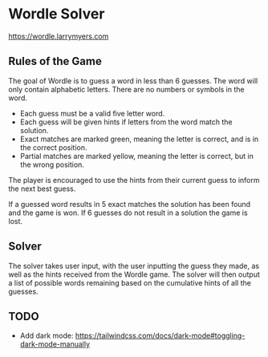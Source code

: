 # Wordle Solver

https://wordle.larrymyers.com

## Rules of the Game

The goal of Wordle is to guess a word in less than 6 guesses. The word will only contain alphabetic letters. There are no numbers or symbols in the word.

- Each guess must be a valid five letter word.
- Each guess will be given hints if letters from the word match the solution.
- Exact matches are marked green, meaning the letter is correct, and is in the correct position.
- Partial matches are marked yellow, meaning the letter is correct, but in the wrong position.

The player is encouraged to use the hints from their current guess to inform the next best guess.

If a guessed word results in 5 exact matches the solution has been found and the game is won. If 6 guesses do not result in a solution the game is lost.

## Solver

The solver takes user input, with the user inputting the guess they made, as well as the hints received from the Wordle game. The solver will then output a list of possible words remaining based on the cumulative hints of all the guesses.

## TODO

- Add dark mode: https://tailwindcss.com/docs/dark-mode#toggling-dark-mode-manually
